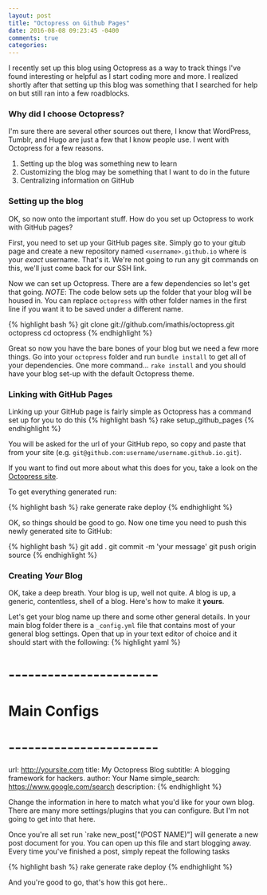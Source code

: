 ```yaml
---
layout: post
title: "Octopress on Github Pages"
date: 2016-08-08 09:23:45 -0400
comments: true
categories:
---
```

I recently set up this blog using Octopress as a way to track things I've found interesting or helpful as I start coding more and more. I realized shortly after that setting up this blog was something that I searched for help on but still ran into a few roadblocks.

### Why did I choose Octopress?
I'm sure there are several other sources out there, I know that WordPress, Tumblr, and Hugo are just a few that I know people use. I went with Octopress for a few reasons.

1. Setting up the blog was something new to learn
2. Customizing the blog may be something that I want to do in the future
3. Centralizing information on GitHub

### Setting up the blog
OK, so now onto the important stuff. How do you set up Octopress to work with GitHub pages?

First, you need to set up your GitHub pages site. Simply go to your gitub page and create a new repository named `<username>.github.io` where <username> is your _exact_ username. That's it. We're not going to run any git commands on this, we'll just come back for our SSH link.

Now we can set up Octopress. There are a few dependencies so let's get that going.
_NOTE_: The code below sets up the folder that your blog will be housed in. You can replace `octopress` with other folder names in the first line if you want it to be saved under a different name.

{% highlight bash %}
git clone git://github.com/imathis/octopress.git octopress
cd octopress
{% endhighlight %}

Great so now you have the bare bones of your blog but we need a few more things. Go into your `octopress` folder and run `bundle install` to get all of your dependencies. One more command... `rake install` and you should have your blog set-up with the default Octopress theme.

### Linking with GitHub Pages
Linking up your GitHub page is fairly simple as Octopress has a command set up for you to do this 
{% highlight bash %}
rake setup_github_pages
{% endhighlight %}

You will be asked for the url of your GitHub repo, so copy and paste that from your site (e.g. `git@github.com:username/username.github.io.git`).

If you want to find out more about what this does for you, take a look on the [Octopress site](http://octopress.org/docs/deploying/github/ "Octopress").

To get everything generated run:

{% highlight bash %}
rake generate
rake deploy
{% endhighlight %}

OK, so things should be good to go. Now one time you need to push this newly generated site to GitHub:

{% highlight bash %}
git add .
git commit -m 'your message'
git push origin source
{% endhighlight %}

### Creating _Your_ Blog
OK, take a deep breath. Your blog is up, well not quite. _A_ blog is up, a generic, contentless, shell of a blog. Here's how to make it **yours**.

Let's get your blog name up there and some other general details. In your main blog folder there is a `_config.yml` file that contains most of your general blog settings. Open that up in your text editor of choice and it should start with the following:
{% highlight yaml %}
# ----------------------- #
#      Main Configs       #
# ----------------------- #

url: http://yoursite.com
title: My Octopress Blog
subtitle: A blogging framework for hackers.
author: Your Name
simple_search: https://www.google.com/search
description:
{% endhighlight %}

Change the information in here to match what you'd like for your own blog. There are many more settings/plugins that you can configure. But I'm not going to get into that here.

Once you're all set run `rake new_post["(POST NAME)"] will generate a new post document for you. You can open up this file and start blogging away. Every time you've finished a post, simply repeat the following tasks

{% highlight bash %}
rake generate
rake deploy
{% endhighlight %}

And you're good to go, that's how this got here..
